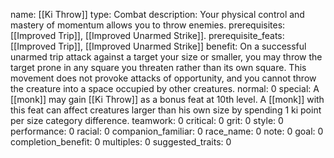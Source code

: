 name: [[Ki Throw]]
type: Combat
description: Your physical control and mastery of momentum allows you to throw enemies.
prerequisites: [[Improved Trip]], [[Improved Unarmed Strike]].
prerequisite_feats: [[Improved Trip]], [[Improved Unarmed Strike]]
benefit: On a successful unarmed trip attack against a target your size or smaller, you may throw the target prone in any square you threaten rather than its own square. This movement does not provoke attacks of opportunity, and you cannot throw the creature into a space occupied by other creatures.
normal: 0
special: A [[monk]] may gain [[Ki Throw]] as a bonus feat at 10th level. A [[monk]] with this feat can affect creatures larger than his own size by spending 1 ki point per size category difference.
teamwork: 0
critical: 0
grit: 0
style: 0
performance: 0
racial: 0
companion_familiar: 0
race_name: 0
note: 0
goal: 0
completion_benefit: 0
multiples: 0
suggested_traits: 0
